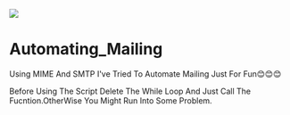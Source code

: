 ![](https://img.shields.io/static/v1?label=Phase&message=Done&color=blueviolet&style=flat&logo=appveyor)

# Automating_Mailing
Using MIME And SMTP I've Tried To Automate Mailing Just For Fun😊😊😊

Before Using The Script Delete The While Loop And Just Call The Fucntion.OtherWise You Might Run Into Some Problem.
